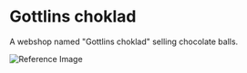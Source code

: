 # Gottlins choklad
A webshop named "Gottlins choklad" selling chocolate balls.

![Reference Image](/Screenshots/mobile-full-version.png)